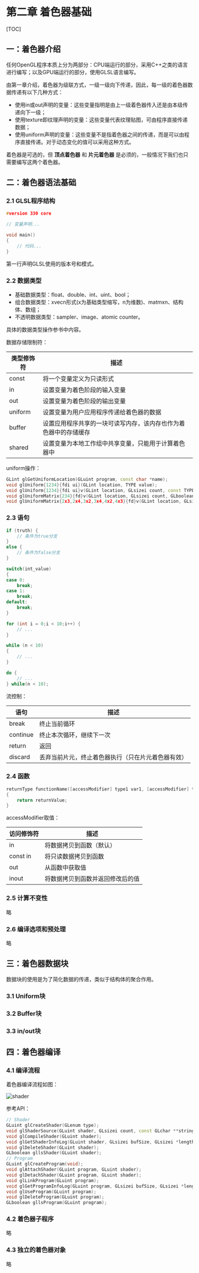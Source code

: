 # 第二章 着色器基础

[TOC]



## 一：着色器介绍

任何OpenGL程序本质上分为两部分：CPU端运行的部分，采用C++之类的语言进行编写；以及GPU端运行的部分，使用GLSL语言编写。

由第一章介绍，着色器为级联方式，一级一级向下传递，因此，每一级的着色器数据传递有以下几种方式：

- 使用in或out声明的变量：这些变量指明是由上一级着色器传入还是由本级传递向下一级；
- 使用texture即纹理声明的变量：这些变量代表纹理贴图，可由程序直接传递数据；
- 使用uniform声明的变量：这些变量不是指着色器之间的传递，而是可以由程序直接传递。对于动态变化的值可以采用这种方式。

着色器是可选的，但 **顶点着色器** 和 **片元着色器** 是必须的，一般情况下我们也只需要编写这两个着色器。





## 二：着色器语法基础

### 2.1 GLSL程序结构

```c++
#version 330 core

// 变量声明...

void main()
{
    // 代码...
}
```

第一行声明GLSL使用的版本号和模式。

### 2.2 数据类型

- 基础数据类型：float、double、int、uint、bool；
- 组合数据类型：xvecn形式(x为基础类型缩写，n为维数)、matmxn、结构体、数组；
- 不透明数据类型：sampler、image、atomic counter。

具体的数据类型操作参书中内容。

数据存储限制符：

| 类型修饰符 | 描述                                                         |
| ---------- | ------------------------------------------------------------ |
| const      | 将一个变量定义为只读形式                                     |
| in         | 设置变量为着色阶段的输入变量                                 |
| out        | 设置变量为着色阶段的输出变量                                 |
| uniform    | 设置变量为用户应用程序传递给着色器的数据                     |
| buffer     | 设置应用程序共享的一块可读写内存，该内存也作为着色器中的存储缓存 |
| shared     | 设置变量为本地工作组中共享变量，只能用于计算着色器中         |

uniform操作：

```c++
GLint glGetUniformLocation(GLuint program, const char *name);
void glUniform{1234}{fdi ui}(GLint location, TYPE value);
void glUniform{1234}{fdi ui}v(GLint location, GLsizei count, const TYPE *values);
void glUniformMatrix{234}{fd}v(GLint location, GLsizei count, GLboolean transpose, const GLfloat *values);
void glUniformMatrix{2x3,2x4,3x2,3x4,4x2,4x3}{fd}v(GLint location, GLsizei count, GLboolean transpose, const GLfloat *values);
```

### 2.3 语句

```c++
if (truth) {
    // 条件为true分支
}
else {
    // 条件为false分支
}
```

```c++
switch(int_value)
{
case 0:
	break;
case 1:
    break;
default:
    break;
}
```

```c++
for (int i = 0;i < 10;i++) {
    // ...
}
```

```c++
while (n < 10)
{
    // ...
}
```

```c++
do {
	// ...    
} while(n < 10);
```

流控制：

| 语句     | 描述                                               |
| -------- | -------------------------------------------------- |
| break    | 终止当前循环                                       |
| continue | 终止本次循环，继续下一次                           |
| return   | 返回                                               |
| discard  | 丢弃当前片元，终止着色器执行（只在片元着色器有效） |

### 2.4 函数

```c++
returnType functionName([accessModifier] type1 var1, [accessModifier] type2 var2, ...)
{
	return returnValue;
}
```

accessModifier取值：

| 访问修饰符 | 描述                             |
| ---------- | -------------------------------- |
| in         | 将数据拷贝到函数（默认）         |
| const in   | 将只读数据拷贝到函数             |
| out        | 从函数中获取值                   |
| inout      | 将数据拷贝到函数并返回修改后的值 |

### 2.5 计算不变性

略

### 2.6 编译选项和预处理

略





## 三：着色器数据块

数据块的使用是为了简化数据的传递，类似于结构体的聚合作用。

### 3.1 Uniform块

### 3.2 Buffer块

### 3.3 in/out块





## 四：着色器编译

### 4.1 编译流程

着色器编译流程如图：

![shader](./shader.jpg)

参考API：

```c++
// Shader
GLuint glCreateShader(GLenum type);
void glShaderSource(GLuint shader, GLsizei count, const GLchar **string, const GLint *length);
void glCompileShader(GLuint shader);
void glGetShaderInfoLog(GLuint shader, GLsizei bufSize, GLsizei *length, char *infoLog);
void glDeleteShader(GLuint shader);
GLboolean gllsShader(GLuint shader);
// Program
GLuint glCreateProgram(void);
void glAttachShader(GLuint program, GLuint shader);
void glDetachShader(GLuint program, GLuint shader);
void glLinkProgram(GLuint program);
void glGetProgramInfoLog(GLuint program, GLsizei bufSize, GLsizei *length, char *infoLog);
void glUseProgram(GLuint program);
void glDeleteProgram(GLuint program);
GLboolean gllsProgram(GLuint program);
```

### 4.2 着色器子程序

略

### 4.3 独立的着色器对象

略



